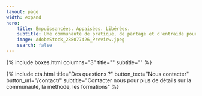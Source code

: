 ```yaml
---
layout: page
width: expand
hero:
    title: Empuissancées. Appaisées. Libérées.
    subtitle: Une communauté de pratique, de partage et d'entraide pour l'apaisement de ses souffrances individuelles
    image: AdobeStock_288077426_Preview.jpeg
    search: false
---
```


{% include boxes.html columns="3" title="" subtitle="" %}

<!---
{% include featured.html tag="featured" title="Popular Articles" subtitle="Selected featured articles to get you started fast in Jekyll" %}

{% include videos.html columns="2" title="Video Tutorials" subtitle="Watch screencasts to get you started fast with Jekyll" %}

{% include faqs.html multiple="true" title="Frequently asked questions" category="presale" subtitle="Find quicke answers to frequent pre-sale questions asked by customers" %}
{% include team.html authors="evan, john, sara, alex, tom, daniel" title="We are here to help" subtitle="Our team is just an email away ready to answer your questions" %}
-->
{% include cta.html title="Des questions ?" button_text="Nous contacter" button_url="/contact/" subtitle="Contacter nous pour plus de détails sur la communauté, la méthode, les formations" %}

